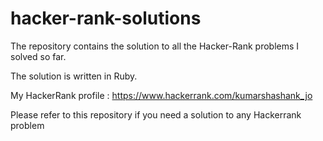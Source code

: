 # hacker-rank-solutions

The repository contains the solution to all the Hacker-Rank problems I solved so far.

The solution is written in Ruby.

My HackerRank profile : https://www.hackerrank.com/kumarshashank_jo

Please refer to this repository if you need a solution to any Hackerrank problem
